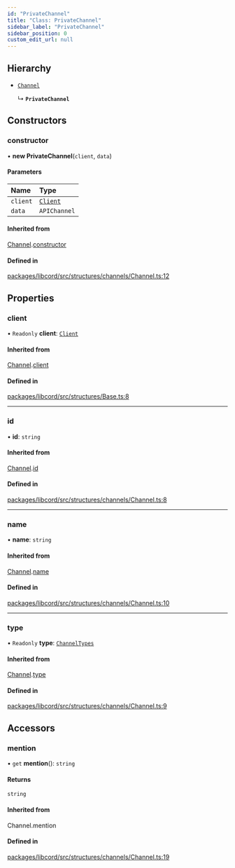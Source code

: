 ```yaml
---
id: "PrivateChannel"
title: "Class: PrivateChannel"
sidebar_label: "PrivateChannel"
sidebar_position: 0
custom_edit_url: null
---
```


## Hierarchy

- [`Channel`](Channel.md)

  ↳ **`PrivateChannel`**

## Constructors

### constructor

• **new PrivateChannel**(`client`, `data`)

#### Parameters

| Name | Type |
| :------ | :------ |
| `client` | [`Client`](Client.md) |
| `data` | `APIChannel` |

#### Inherited from

[Channel](Channel.md).[constructor](Channel.md#constructor)

#### Defined in

[packages/libcord/src/structures/channels/Channel.ts:12](https://github.com/Libcord/libcord/blob/60a6e24/packages/libcord/src/structures/channels/Channel.ts#L12)

## Properties

### client

• `Readonly` **client**: [`Client`](Client.md)

#### Inherited from

[Channel](Channel.md).[client](Channel.md#client)

#### Defined in

[packages/libcord/src/structures/Base.ts:8](https://github.com/Libcord/libcord/blob/60a6e24/packages/libcord/src/structures/Base.ts#L8)

___

### id

• **id**: `string`

#### Inherited from

[Channel](Channel.md).[id](Channel.md#id)

#### Defined in

[packages/libcord/src/structures/channels/Channel.ts:8](https://github.com/Libcord/libcord/blob/60a6e24/packages/libcord/src/structures/channels/Channel.ts#L8)

___

### name

• **name**: `string`

#### Inherited from

[Channel](Channel.md).[name](Channel.md#name)

#### Defined in

[packages/libcord/src/structures/channels/Channel.ts:10](https://github.com/Libcord/libcord/blob/60a6e24/packages/libcord/src/structures/channels/Channel.ts#L10)

___

### type

• `Readonly` **type**: [`ChannelTypes`](../enums/ChannelTypes.md)

#### Inherited from

[Channel](Channel.md).[type](Channel.md#type)

#### Defined in

[packages/libcord/src/structures/channels/Channel.ts:9](https://github.com/Libcord/libcord/blob/60a6e24/packages/libcord/src/structures/channels/Channel.ts#L9)

## Accessors

### mention

• `get` **mention**(): `string`

#### Returns

`string`

#### Inherited from

Channel.mention

#### Defined in

[packages/libcord/src/structures/channels/Channel.ts:19](https://github.com/Libcord/libcord/blob/60a6e24/packages/libcord/src/structures/channels/Channel.ts#L19)
